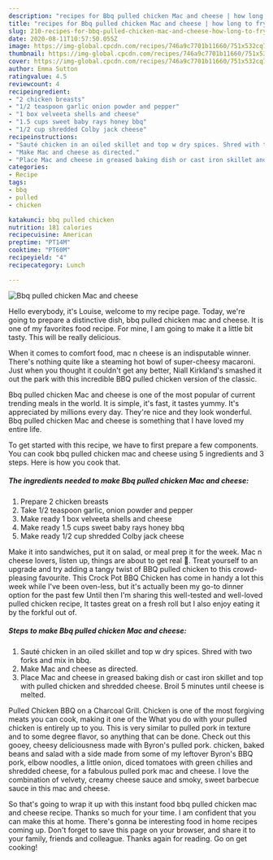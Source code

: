 ```yaml
---
description: "recipes for Bbq pulled chicken Mac and cheese | how long to fry Bbq pulled chicken Mac and cheese"
title: "recipes for Bbq pulled chicken Mac and cheese | how long to fry Bbq pulled chicken Mac and cheese"
slug: 210-recipes-for-bbq-pulled-chicken-mac-and-cheese-how-long-to-fry-bbq-pulled-chicken-mac-and-cheese
date: 2020-08-11T10:57:50.055Z
image: https://img-global.cpcdn.com/recipes/746a9c7701b11660/751x532cq70/bbq-pulled-chicken-mac-and-cheese-recipe-main-photo.jpg
thumbnail: https://img-global.cpcdn.com/recipes/746a9c7701b11660/751x532cq70/bbq-pulled-chicken-mac-and-cheese-recipe-main-photo.jpg
cover: https://img-global.cpcdn.com/recipes/746a9c7701b11660/751x532cq70/bbq-pulled-chicken-mac-and-cheese-recipe-main-photo.jpg
author: Emma Sutton
ratingvalue: 4.5
reviewcount: 4
recipeingredient:
- "2 chicken breasts"
- "1/2 teaspoon garlic onion powder and pepper"
- "1 box velveeta shells and cheese"
- "1.5 cups sweet baby rays honey bbq"
- "1/2 cup shredded Colby jack cheese"
recipeinstructions:
- "Sauté chicken in an oiled skillet and top w dry spices. Shred with two forks and mix in bbq."
- "Make Mac and cheese as directed."
- "Place Mac and cheese in greased baking dish or cast iron skillet and top with pulled chicken and shredded cheese. Broil 5 minutes until cheese is melted."
categories:
- Recipe
tags:
- bbq
- pulled
- chicken

katakunci: bbq pulled chicken 
nutrition: 181 calories
recipecuisine: American
preptime: "PT14M"
cooktime: "PT60M"
recipeyield: "4"
recipecategory: Lunch

---
```



![Bbq pulled chicken Mac and cheese](https://img-global.cpcdn.com/recipes/746a9c7701b11660/751x532cq70/bbq-pulled-chicken-mac-and-cheese-recipe-main-photo.jpg)

Hello everybody, it's Louise, welcome to my recipe page. Today, we're going to prepare a distinctive dish, bbq pulled chicken mac and cheese. It is one of my favorites food recipe. For mine, I am going to make it a little bit tasty. This will be really delicious.

When it comes to comfort food, mac n cheese is an indisputable winner. There&#39;s nothing quite like a steaming hot bowl of super-cheesy macaroni. Just when you thought it couldn&#39;t get any better, Niall Kirkland&#39;s smashed it out the park with this incredible BBQ pulled chicken version of the classic.

Bbq pulled chicken Mac and cheese is one of the most popular of current trending meals in the world. It is simple, it's fast, it tastes yummy. It's appreciated by millions every day. They're nice and they look wonderful. Bbq pulled chicken Mac and cheese is something that I have loved my entire life.


To get started with this recipe, we have to first prepare a few components. You can cook bbq pulled chicken mac and cheese using 5 ingredients and 3 steps. Here is how you cook that.

<!--inarticleads1-->

##### The ingredients needed to make Bbq pulled chicken Mac and cheese:

1. Prepare 2 chicken breasts
1. Take 1/2 teaspoon garlic, onion powder and pepper
1. Make ready 1 box velveeta shells and cheese
1. Make ready 1.5 cups sweet baby rays honey bbq
1. Make ready 1/2 cup shredded Colby jack cheese


Make it into sandwiches, put it on salad, or meal prep it for the week. Mac n cheese lovers, listen up, things are about to get real 💯. Treat yourself to an upgrade and try adding a tangy twist of BBQ pulled chicken to this crowd-pleasing favourite. This Crock Pot BBQ Chicken has come in handy a lot this week while I&#39;ve been oven-less, but it&#39;s actually been my go-to dinner option for the past few Until then I&#39;m sharing this well-tested and well-loved pulled chicken recipe, It tastes great on a fresh roll but I also enjoy eating it by the forkful out of. 

<!--inarticleads2-->

##### Steps to make Bbq pulled chicken Mac and cheese:

1. Sauté chicken in an oiled skillet and top w dry spices. Shred with two forks and mix in bbq.
1. Make Mac and cheese as directed.
1. Place Mac and cheese in greased baking dish or cast iron skillet and top with pulled chicken and shredded cheese. Broil 5 minutes until cheese is melted.


Pulled Chicken BBQ on a Charcoal Grill. Chicken is one of the most forgiving meats you can cook, making it one of the What you do with your pulled chicken is entirely up to you. This is very similar to pulled pork in texture and to some degree flavor, so anything that can be done. Check out this gooey, cheesy deliciousness made with Byron&#39;s pulled pork. chicken, baked beans and salad with a side made from some of my leftover Byron&#39;s BBQ pork, elbow noodles, a little onion, diced tomatoes with green chilies and shredded cheese, for a fabulous pulled pork mac and cheese. I love the combination of velvety, creamy cheese sauce and smoky, sweet barbecue sauce in this mac and cheese. 

So that's going to wrap it up with this instant food bbq pulled chicken mac and cheese recipe. Thanks so much for your time. I am confident that you can make this at home. There's gonna be interesting food in home recipes coming up. Don't forget to save this page on your browser, and share it to your family, friends and colleague. Thanks again for reading. Go on get cooking!
